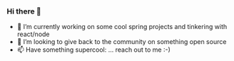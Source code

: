 ### Hi there 👋

- 🔭 I’m currently working on some cool spring projects and tinkering with react/node
- 🤔 I’m looking to give back to the community on something open source
- 📫 Have  something supercool: ... reach out to me :-)
<!--
**bengaara/bengaara** is a ✨ _special_ ✨ repository because its `README.md` (this file) appears on your GitHub profile.

Here are some ideas to get you started:

- 🔭 I’m currently working on ...
- 🌱 I’m currently learning ...
- 👯 I’m looking to collaborate on ...
- 🤔 I’m looking for help with ...
- 💬 Ask me about ...
- 📫 How to reach me: ...
- 😄 Pronouns: ...
- ⚡ Fun fact: ...
-->
